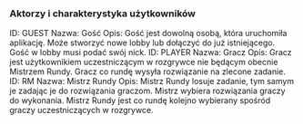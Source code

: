 ﻿### Aktorzy i charakterystyka użytkowników
ID: GUEST Nazwa: Gość Opis: Gość jest dowolną osobą, która uruchomiła aplikację. Może stworzyć nowe lobby lub dołączyć do już istniejącego. Gość w lobby musi podać swój nick. 
ID: PLAYER Nazwa: Gracz Opis: Gracz jest użytkownikiem uczestniczącym w rozgrywce nie będącym obecnie Mistrzem Rundy. Gracz co rundę wysyła rozwiązanie na zlecone zadanie.
ID: RM Nazwa: Mistrz Rundy Opis: Mistrz Rundy losuje zadanie, tym samym je zadając je do rozwiązania graczom. Mistrz wybiera rozwiązania graczy do wykonania. Mistrz Rundy jest co rundę kolejno wybierany spośród graczy uczestniczących w rozgrywce.
